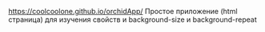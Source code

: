 https://coolcoolone.github.io/orchidApp/
Простое приложение (html страница) для изучения свойств и background-size и background-repeat
